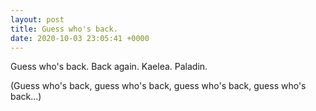 ```yaml
---
layout: post
title: Guess who's back.
date: 2020-10-03 23:05:41 +0000
---
```


Guess who's back.
Back again.
Kaelea.
Paladin.

(Guess who's back, guess who's back, guess who's back, guess who's back...)

